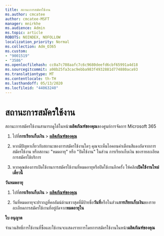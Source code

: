 ```yaml
---
title: สถานะการสมัครใช้งาน
ms.author: cmcatee
author: cmcatee-MSFT
manager: mnirkhe
ms.audience: Admin
ms.topic: article
ROBOTS: NOINDEX, NOFOLLOW
localization_priority: Normal
ms.collection: Adm_O365
ms.custom:
- "9001519"
- "3586"
ms.openlocfilehash: cc0a7c708aafc7c6c9680deefd6cbf65991a4d18
ms.sourcegitcommit: a98b25fa3cac9ebba983f4932881d774880aca93
ms.translationtype: MT
ms.contentlocale: th-TH
ms.lasthandoff: 05/13/2020
ms.locfileid: "44063240"
---
```

# <a name="subscription-status"></a>สถานะการสมัครใช้งาน

สถานะการสมัครใช้งานสามารถดูได้ในหน้า**ผลิตภัณฑ์ของคุณ**ของศูนย์การจัดการ Microsoft 365

1. ไปที่**การเรียกเก็บเงิน**  >  **[ผลิตภัณฑ์ของคุณ](https://go.microsoft.com/fwlink/p/?linkid=842054)**

2. หากมีปัญหาเกี่ยวกับสถานะของการสมัครใช้งานใดๆ คุณจะเห็นไอคอนคําเตือนสีแดงถัดจากการสมัครใช้งาน หรือสถานะ "หมดอายุ" หรือ "ปิดใช้งาน" ในส่วน การเรียกเก็บเงิน ของรายละเอียดการสมัครใช้บริการ

3. หากคุณต้องการเปิดใช้งานการสมัครใช้งานที่หมดอายุหรือปิดใช้งานอีกครั้ง ให้คลิก**เปิดใช้งานใหม่เดี๋ยวนี้**

**วันหมดอายุ**

1. ไปที่**การเรียกเก็บเงิน**  >  **[ผลิตภัณฑ์ของคุณ](https://go.microsoft.com/fwlink/p/?linkid=842054)**

2. วันที่หมดอายุจะปรากฏที่คอลัมน์ด้านขวาสุดที่มีป้ายชื่อ**วันที่**หรือในส่วน**การเรียกเก็บเงิน**ของรายละเอียดการสมัครใช้งานที่อยู่ถัดจาก**หมดอายุใน**

**ใบ อนุญาต**

จํานวนสิทธิ์การใช้งานที่ซื้อและใช้งานจะแสดงรายการโดยการสมัครใช้งานในหน้า**ผลิตภัณฑ์ของคุณ**

